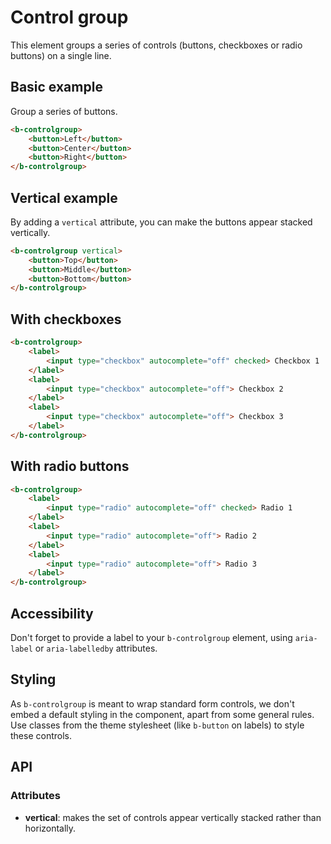 # Control group

This element groups a series of controls (buttons, checkboxes or radio buttons) on a single line.

## Basic example

<div class="element-demo" id="example1"></div>

Group a series of buttons.

``` html
<b-controlgroup>
    <button>Left</button>
    <button>Center</button>
    <button>Right</button>
</b-controlgroup>
```
## Vertical example

<div class="element-demo" id="example2"></div>

By adding a `vertical` attribute, you can make the buttons appear stacked vertically.

``` html
<b-controlgroup vertical>
    <button>Top</button>
    <button>Middle</button>
    <button>Bottom</button>
</b-controlgroup>
```

## With checkboxes

<div class="element-demo" id="example3"></div>

``` html
<b-controlgroup>
    <label>
        <input type="checkbox" autocomplete="off" checked> Checkbox 1
    </label>
    <label>
        <input type="checkbox" autocomplete="off"> Checkbox 2
    </label>
    <label>
        <input type="checkbox" autocomplete="off"> Checkbox 3
    </label>
</b-controlgroup>
```

## With radio buttons

<div class="element-demo" id="example4"></div>

``` html
<b-controlgroup>
    <label>
        <input type="radio" autocomplete="off" checked> Radio 1
    </label>
    <label>
        <input type="radio" autocomplete="off"> Radio 2
    </label>
    <label>
        <input type="radio" autocomplete="off"> Radio 3
    </label>
</b-controlgroup>
```

## Accessibility

Don't forget to provide a label to your `b-controlgroup` element, using `aria-label` or `aria-labelledby` attributes.

## Styling

As `b-controlgroup` is meant to wrap standard form controls, we don't embed a default styling in the component, apart from some general rules. Use classes from the theme stylesheet (like `b-button` on labels) to style these controls.

## API

### Attributes
- __vertical__: makes the set of controls appear vertically stacked rather than horizontally.
